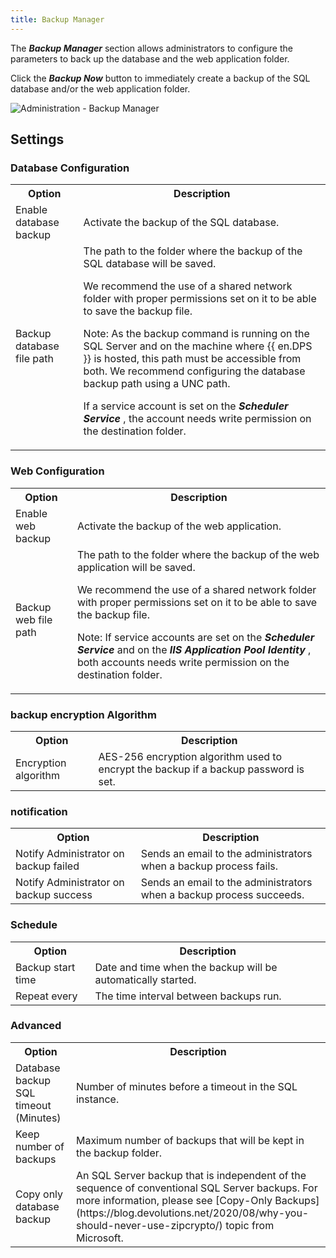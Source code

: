 ```yaml
---
title: Backup Manager
---
```

The ***Backup Manager*** section allows administrators to configure the parameters to back up the database and the web application folder.  

Click the ***Backup Now*** button to immediately create a backup of the SQL database and/or the web application folder.  

![Administration - Backup Manager](/img/en/server/clip10403.png) 

## Settings 
### Database Configuration 
<table>
	<tr>
		<th>
Option 
		</th>
		<th>
Description 
		</th>
	</tr>
	<tr>
		<td>
Enable database backup 
		</td>
		<td>
Activate the backup of the SQL database. 
		</td>
	</tr>
	<tr>
		<td>
Backup database file path 
		</td>
		<td>
The path to the folder where the backup of the SQL database will be saved.<br>

We recommend the use of a shared network folder with proper permissions set on it to be able to save the backup file.  

Note: As the backup command is running on the SQL Server and on the machine where {{ en.DPS }} is hosted, this path must be accessible from both. We recommend configuring the database backup path using a UNC path.  

If a service account is set on the ***Scheduler Service*** , the account needs write permission on the destination folder.  
		</td>
	</tr>
</table>

### Web Configuration 
<table>
	<tr>
		<th>
Option 
		</th>
		<th>
Description 
		</th>
	</tr>
	<tr>
		<td>
Enable web backup 
		</td>
		<td>
Activate the backup of the web application. 
		</td>
	</tr>
	<tr>
		<td>
Backup web file path 
		</td>
		<td>
The path to the folder where the backup of the web application will be saved.<br>

We recommend the use of a shared network folder with proper permissions set on it to be able to save the backup file.  

Note: If service accounts are set on the ***Scheduler Service*** and on the ***IIS Application Pool Identity*** , both accounts needs write permission on the destination folder. 
		</td>
	</tr>
</table>

### backup encryption Algorithm 
<table>
	<tr>
		<th>
Option 
		</th>
		<th>
Description 
		</th>
	</tr>
	<tr>
		<td>
Encryption algorithm 
		</td>
		<td>
AES-256 encryption algorithm used to encrypt the backup if a backup password is set. 
		</td>
	</tr>
</table>

### notification 
<table>
	<tr>
		<th>
Option 
		</th>
		<th>
Description 
		</th>
	</tr>
	<tr>
		<td>
Notify Administrator on backup failed 
		</td>
		<td>
Sends an email to the administrators when a backup process fails. 
		</td>
	</tr>
	<tr>
		<td>
Notify Administrator on backup success 
		</td>
		<td>
Sends an email to the administrators when a backup process succeeds. 
		</td>
	</tr>
</table>

### Schedule 
<table>
	<tr>
		<th>
Option 
		</th>
		<th>
Description 
		</th>
	</tr>
	<tr>
		<td>
Backup start time 
		</td>
		<td>
Date and time when the backup will be automatically started. 
		</td>
	</tr>
	<tr>
		<td>
Repeat every 
		</td>
		<td>
The time interval between backups run. 
		</td>
	</tr>
</table>

### Advanced 
<table>
	<tr>
		<th>
Option 
		</th>
		<th>
Description 
		</th>
	</tr>
	<tr>
		<td>
Database backup SQL timeout (Minutes) 
		</td>
		<td>
Number of minutes before a timeout in the SQL instance. 
		</td>
	</tr>
	<tr>
		<td>
Keep number of backups 
		</td>
		<td>
Maximum number of backups that will be kept in the backup folder. 
		</td>
	</tr>
	<tr>
		<td>
Copy only database backup 
		</td>
		<td>
An SQL Server backup that is independent of the sequence of conventional SQL Server backups. For more information, please see [Copy-Only Backups](https://blog.devolutions.net/2020/08/why-you-should-never-use-zipcrypto/) topic from Microsoft. 
		</td>
	</tr>
</table>


